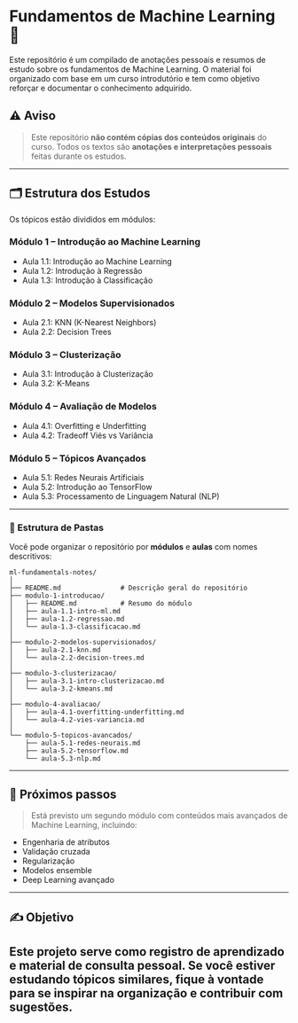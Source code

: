 # Fundamentos de Machine Learning 🧠

Este repositório é um compilado de anotações pessoais e resumos de estudo sobre os fundamentos de Machine Learning. O material foi organizado com base em um curso introdutório e tem como objetivo reforçar e documentar o conhecimento adquirido.

## ⚠️ Aviso

> Este repositório **não contém cópias dos conteúdos originais** do curso. Todos os textos são **anotações e interpretações pessoais** feitas durante os estudos.

---

## 🗂 Estrutura dos Estudos

Os tópicos estão divididos em módulos:

### Módulo 1 – Introdução ao Machine Learning
- Aula 1.1: Introdução ao Machine Learning
- Aula 1.2: Introdução à Regressão
- Aula 1.3: Introdução à Classificação

### Módulo 2 – Modelos Supervisionados
- Aula 2.1: KNN (K-Nearest Neighbors)
- Aula 2.2: Decision Trees

### Módulo 3 – Clusterização
- Aula 3.1: Introdução à Clusterização
- Aula 3.2: K-Means

### Módulo 4 – Avaliação de Modelos
- Aula 4.1: Overfitting e Underfitting
- Aula 4.2: Tradeoff Viés vs Variância

### Módulo 5 – Tópicos Avançados
- Aula 5.1: Redes Neurais Artificiais
- Aula 5.2: Introdução ao TensorFlow
- Aula 5.3: Processamento de Linguagem Natural (NLP)

---

### 📂 Estrutura de Pastas

Você pode organizar o repositório por **módulos** e **aulas** com nomes descritivos:

```
ml-fundamentals-notes/
│
├── README.md               # Descrição geral do repositório
├── modulo-1-introducao/
│   ├── README.md           # Resumo do módulo
│   ├── aula-1.1-intro-ml.md
│   ├── aula-1.2-regressao.md
│   └── aula-1.3-classificacao.md
│
├── modulo-2-modelos-supervisionados/
│   ├── aula-2.1-knn.md
│   └── aula-2.2-decision-trees.md
│
├── modulo-3-clusterizacao/
│   ├── aula-3.1-intro-clusterizacao.md
│   └── aula-3.2-kmeans.md
│
├── modulo-4-avaliacao/
│   ├── aula-4.1-overfitting-underfitting.md
│   └── aula-4.2-vies-variancia.md
│
└── modulo-5-topicos-avancados/
    ├── aula-5.1-redes-neurais.md
    ├── aula-5.2-tensorflow.md
    └── aula-5.3-nlp.md
```
---

## 💼 Próximos passos

> Está previsto um segundo módulo com conteúdos mais avançados de Machine Learning, incluindo:
- Engenharia de atributos
- Validação cruzada
- Regularização
- Modelos ensemble
- Deep Learning avançado

---

## ✍️ Objetivo

Este projeto serve como **registro de aprendizado** e material de consulta pessoal. Se você estiver estudando tópicos similares, fique à vontade para se inspirar na organização e contribuir com sugestões.
---
